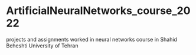 # ArtificialNeuralNetworks_course_2022
projects and assignments worked in neural networks course in Shahid Beheshti University of Tehran
